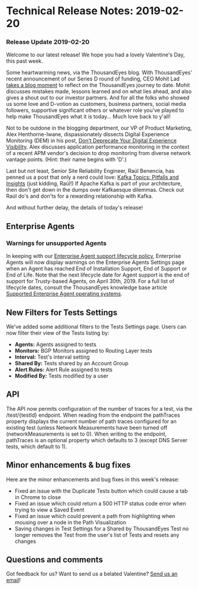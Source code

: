 # Technical Release Notes: 2019-02-20

### Release Update 2019-02-20

Welcome to our latest release! We hope you had a lovely Valentine's Day, this past week.

Some heartwarming news, via the ThousandEyes blog. With ThousandEyes' recent announcement of our Series D round of funding, CEO Mohit Lad [takes a blog moment](https://blog.thousandeyes.com/series-d-raising-funds-and-making-new-mistakes/) to reflect on the ThousandEyes journey to date. Mohit discusses mistakes made, lessons learned and on what lies ahead, and also gives a shout out to our investor partners. And for all the folks who showed us some love and D-votion as customers, business partners, social media followers, supportive significant others or whatever role you've played to help make ThousandEyes what it is today... Much love back to y'all!

Not to be outdone in the blogging department, our VP of Product Marketing, Alex Henthorne-Iwane, dispassionately dissects Digital Experience Monitoring \(DEM\) in his post, [Don’t Deprecate Your Digital Experience Visibility](https://blog.thousandeyes.com/kafka-topics-pitfalls-and-insights/). Alex discusses application performance monitoring in the context of a recent APM vendor's decision to drop monitoring from diverse network vantage points.  \(Hint: their name begins with 'D'.\)

Last but not least, Senior Site Reliability Engineer, Raúl Benencia, has penned us a post that only a nerd could love: [Kafka Topics: Pitfalls and Insights](https://blog.thousandeyes.com/kafka-topics-pitfalls-and-insights/) \(just kidding, Raúl!\) If Apache Kafka is part of your architecture, then don't get down in the dumps over Kafkaesque dilemmas. Check out Raúl do's and don'ts for a rewarding relationship with Kafka.

And without further delay, the details of today's release!

## Enterprise Agents

### Warnings for unsupported Agents

In keeping with our [Enterprise Agent support lifecycle policy](https://success.thousandeyes.com/PublicArticlePage?articleIdParam=kA044000000fyhbCAA_Enterprise-Agent-support-lifecycle-policy), Enterprise Agents will now display warnings on the Enterprise Agents Settings page when an Agent has reached End of Installation Support, End of Support or End of Life. Note that the next lifecycle date for Agent support is the end of support for Trusty-based Agents, on April 30th, 2019. For a full list of lifecycle dates, consult the ThousandEyes knowledge base article [Supported Enterprise Agent operating systems](https://success.thousandeyes.com/PublicArticlePage?articleIdParam=kA0E0000000CmnoKAC_Supported-Enterprise-Agent-operating-systems). 

## New Filters for Tests Settings

We've added some additional filters to the Tests Settings page. Users can now filter their view of the Tests listing by:

* **Agents:** Agents assigned to tests
* **Monitors:** BGP Monitors assigned to Routing Layer tests
* **Interval:** Test's interval setting
* **Shared By:** Tests shared by an Account Group
* **Alert Rules:** Alert Rule assigned to tests
* **Modified By:** Tests modified by a user

## API

The API now permits configuration of the number of traces for a test, via the /test/{testId} endpoint. When reading from the endpoint the pathTraces property displays the current number of path traces configured for an existing test \(unless Network Measurements have been turned off \(networkMeasurements is set to 0\). When writing to the endpoint, pathTraces is an optional property which defaults to 3 \(except DNS Server tests, which default to 1\).

## Minor enhancements & bug fixes

Here are the minor enhancements and bug fixes in this week's release:

* Fixed an issue with the Duplicate Tests button which could cause a tab in Chrome to close
* Fixed an issue which could return a 500 HTTP status code error when trying to view a Saved Event
* Fixed an issue which could prevent a path from highlighting when mousing over a node in the Path Visualization
* Saving changes in Test Settings for a Shared by ThousandEyes Test no longer removes the Test from the user's list of Tests and resets any changes

## Questions and comments

Got feedback for us? Want to send us a belated Valentine? [Send us an email](mailto:support@thousandeyes.com?subject=2019-03-05+Release+Update)!

